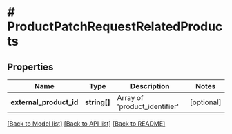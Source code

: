 # # ProductPatchRequestRelatedProducts

## Properties

Name | Type | Description | Notes
------------ | ------------- | ------------- | -------------
**external_product_id** | **string[]** | Array of &#39;product_identifier&#39; | [optional]

[[Back to Model list]](../../README.md#models) [[Back to API list]](../../README.md#endpoints) [[Back to README]](../../README.md)
